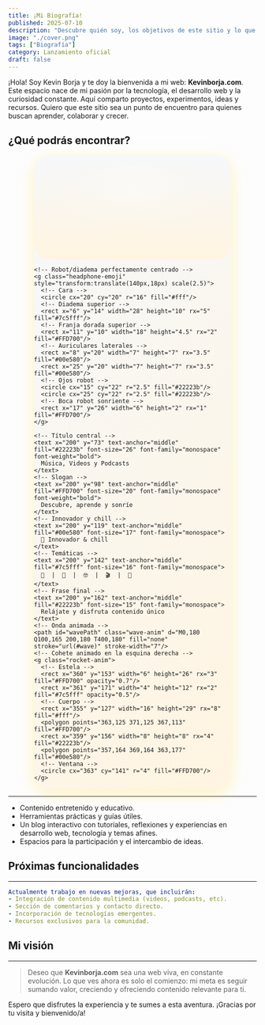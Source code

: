 ```yaml
---
title: ¡Mi Biografía!
published: 2025-07-10
description: "Descubre quién soy, los objetivos de este sitio y lo que está por venir."
image: "./cover.png"
tags: ["Biografía"]
category: Lanzamiento oficial
draft: false
---
```


¡Hola! Soy Kevin Borja y te doy la bienvenida a mi web: **Kevinborja.com**. Este espacio nace de mi pasión por la tecnología, el desarrollo web y la curiosidad constante. Aquí comparto proyectos, experimentos, ideas y recursos. Quiero que este sitio sea un punto de encuentro para quienes buscan aprender, colaborar y crecer.

## ¿Qué podrás encontrar?

<div class="banner-mibio">
  <svg width="400" height="210" viewBox="0 0 400 210" xmlns="http://www.w3.org/2000/svg">
    <defs>
      <linearGradient id="bg" x1="0" y1="0" x2="0" y2="1">
        <stop offset="0%" stop-color="#f6f8fa" />
        <stop offset="100%" stop-color="#fff4e0" />
      </linearGradient>
      <linearGradient id="wave" x1="0" y1="0" x2="1" y2="0">
        <stop offset="0%" stop-color="#7c5fff" />
        <stop offset="40%" stop-color="#00e580" />
        <stop offset="100%" stop-color="#FFD700" />
      </linearGradient>
      <radialGradient id="glow" cx="50%" cy="35%" r="85%">
        <stop offset="0%" stop-color="#fff" stop-opacity="0.38"/>
        <stop offset="100%" stop-color="#fff4e0" stop-opacity="0"/>
      </radialGradient>
    </defs>
    <!-- Fondo y glow -->
    <rect width="400" height="210" rx="32" fill="url(#bg)" />
    <ellipse cx="200" cy="90" rx="145" ry="70" fill="url(#glow)" />

    <!-- Robot/diadema perfectamente centrado -->
    <g class="headphone-emoji" style="transform:translate(140px,18px) scale(2.5)">
      <!-- Cara -->
      <circle cx="20" cy="20" r="16" fill="#fff"/>
      <!-- Diadema superior -->
      <rect x="6" y="14" width="28" height="10" rx="5" fill="#7c5fff"/>
      <!-- Franja dorada superior -->
      <rect x="11" y="10" width="18" height="4.5" rx="2" fill="#FFD700"/>
      <!-- Auriculares laterales -->
      <rect x="8" y="20" width="7" height="7" rx="3.5" fill="#00e580"/>
      <rect x="25" y="20" width="7" height="7" rx="3.5" fill="#00e580"/>
      <!-- Ojos robot -->
      <circle cx="15" cy="22" r="2.5" fill="#22223b"/>
      <circle cx="25" cy="22" r="2.5" fill="#22223b"/>
      <!-- Boca robot sonriente -->
      <rect x="17" y="26" width="6" height="2" rx="1" fill="#FFD700"/>
    </g>

    <!-- Título central -->
    <text x="200" y="73" text-anchor="middle" fill="#22223b" font-size="26" font-family="monospace" font-weight="bold">
      Música, Videos y Podcasts
    </text>
    <!-- Slogan -->
    <text x="200" y="98" text-anchor="middle" fill="#FFD700" font-size="20" font-family="monospace" font-weight="bold">
      Descubre, aprende y sonríe
    </text>
    <!-- Innovador y chill -->
    <text x="200" y="119" text-anchor="middle" fill="#00e580" font-size="17" font-family="monospace">
      🚀 Innovador & chill
    </text>
    <!-- Temáticas -->
    <text x="200" y="142" text-anchor="middle" fill="#7c5fff" font-size="16" font-family="monospace">
      🎨  |  🎵  |  🤓  |  🎬  |  🌈
    </text>
    <!-- Frase final -->
    <text x="200" y="162" text-anchor="middle" fill="#22223b" font-size="15" font-family="monospace">
      Relájate y disfruta contenido único
    </text>
    <!-- Onda animada -->
    <path id="wavePath" class="wave-anim" d="M0,180 Q100,165 200,180 T400,180" fill="none" stroke="url(#wave)" stroke-width="7"/>
    <!-- Cohete animado en la esquina derecha -->
    <g class="rocket-anim">
      <!-- Estela -->
      <rect x="360" y="153" width="6" height="26" rx="3" fill="#FFD700" opacity="0.7"/>
      <rect x="361" y="171" width="4" height="12" rx="2" fill="#7c5fff" opacity="0.5"/>
      <!-- Cuerpo -->
      <rect x="355" y="127" width="16" height="29" rx="8" fill="#fff"/>
      <polygon points="363,125 371,125 367,113" fill="#FFD700"/>
      <rect x="359" y="156" width="8" height="8" rx="4" fill="#22223b"/>
      <polygon points="357,164 369,164 363,177" fill="#00e580"/>
      <!-- Ventana -->
      <circle cx="363" cy="141" r="4" fill="#FFD700"/>
    </g>
  </svg>
</div>

<style>
.banner-mibio {
  background: linear-gradient(135deg,#f6f8fa 0%, #fff4e0 100%);
  border-radius: 32px;
  overflow: hidden;
  width: 400px;
  margin: auto;
  box-shadow: 0 8px 32px #FFD70044;
  position: relative;
  padding-bottom: 2px;
}

/* Onda animada */
.wave-anim {
  stroke-dasharray: 900;
  stroke-dashoffset: 0;
  animation: waveBounce 2.8s infinite;
}
@keyframes waveBounce {
  0% { transform: translateY(0px);}
  18% { transform: translateY(-10px);}
  40% { transform: translateY(7px);}
  60% { transform: translateY(-4px);}
  80% { transform: translateY(2px);}
  100% { transform: translateY(0px);}
}

/* Diadema animada */
.headphone-emoji {
  animation: headphonesPulse 2.5s infinite alternate;
}
@keyframes headphonesPulse {
  0% { filter: drop-shadow(0 0 0px #FFD700);}
  80% { filter: drop-shadow(0 0 14px #FFD700);}
  100% { filter: drop-shadow(0 0 0px #FFD700);}
}

/* Cohete animado con estela */
.rocket-anim {
  animation: rocketUp 2.9s infinite cubic-bezier(.7,.2,.2,.8);
}
@keyframes rocketUp {
  0%   { transform: translateY(0);}
  14%  { transform: translateY(-20px);}
  28%  { transform: translateY(-38px);}
  50%  { transform: translateY(-18px);}
  72%  { transform: translateY(0);}
  80%  { transform: translateY(10px);}
  100% { transform: translateY(0);}
}
</style>

---
- Contenido entretenido y educativo.
- Herramientas prácticas y guías útiles.
- Un blog interactivo con tutoriales, reflexiones y experiencias en desarrollo web, tecnología y temas afines.
- Espacios para la participación y el intercambio de ideas.

## Próximas funcionalidades
---

```yaml
Actualmente trabajo en nuevas mejoras, que incluirán:
- Integración de contenido multimedia (videos, podcasts, etc).
- Sección de comentarios y contacto directo.
- Incorporación de tecnologías emergentes.
- Recursos exclusivos para la comunidad.
```

## Mi visión
---

> Deseo que **Kevinborja.com** sea una web viva, en constante evolución. Lo que ves ahora es solo el comienzo: mi meta es seguir sumando valor, creciendo y ofreciendo contenido relevante para ti.

Espero que disfrutes la experiencia y te sumes a esta aventura. ¡Gracias por tu visita y bienvenido/a!
